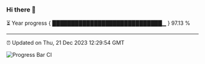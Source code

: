 ### Hi there 👋

⏳ Year progress { █████████████████████████████▁ } 97.13 %

---

⏰ Updated on Thu, 21 Dec 2023 12:29:54 GMT

![Progress Bar CI](https://github.com/liununu/liununu/workflows/Progress%20Bar%20CI/badge.svg)
